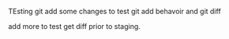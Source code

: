 TEsting git
add some changes to test git add behavoir and git diff

add more to test get diff prior to staging. 